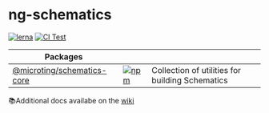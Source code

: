 # ng-schematics

[![lerna](https://img.shields.io/badge/maintained%20with-lerna-cc00ff.svg)](https://lerna.js.org/)
[![CI Test](https://github.com/microting/ng-schematics/actions/workflows/ci_test.yml/badge.svg)](https://github.com/microting/ng-schematics/actions/workflows/ci_test.yml)

| Packages                         |                                                                                                                                 |                                                                         |
| -------------------------------- | ------------------------------------------------------------------------------------------------------------------------------- | ----------------------------------------------------------------------- |
| [@microting/schematics-core][sc] | [![npm](https://img.shields.io/npm/v/@microting/schematics-core.svg)](https://www.npmjs.com/package/@microting/schematics-core) | Collection of utilities for building Schematics                         |

📚Additional docs availabe on the [wiki](https://github.com/microting/ng-schematics/wiki)

[tcss]: packages/tailwindcss-schematic
[sc]: packages/schematics-core
[big-app]: packages/big-app
